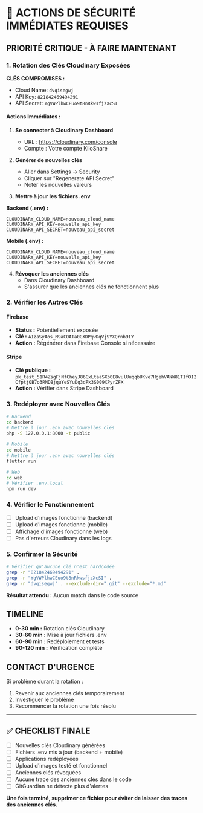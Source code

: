 # 🚨 ACTIONS DE SÉCURITÉ IMMÉDIATES REQUISES

## PRIORITÉ CRITIQUE - À FAIRE MAINTENANT

### 1. Rotation des Clés Cloudinary Exposées

**CLÉS COMPROMISES :**
- Cloud Name: `dvqisegwj`
- API Key: `821842469494291`  
- API Secret: `YgVWPlhwCEuo9t8nRkwsfjzXcSI`

#### Actions Immédiates :

1. **Se connecter à Cloudinary Dashboard**
   - URL : https://cloudinary.com/console
   - Compte : Votre compte KiloShare

2. **Générer de nouvelles clés**
   - Aller dans Settings → Security
   - Cliquer sur "Regenerate API Secret"
   - Noter les nouvelles valeurs

3. **Mettre à jour les fichiers .env**

**Backend (.env) :**
```env
CLOUDINARY_CLOUD_NAME=nouveau_cloud_name
CLOUDINARY_API_KEY=nouvelle_api_key
CLOUDINARY_API_SECRET=nouveau_api_secret
```

**Mobile (.env) :**
```env
CLOUDINARY_CLOUD_NAME=nouveau_cloud_name
CLOUDINARY_API_KEY=nouvelle_api_key
CLOUDINARY_API_SECRET=nouveau_api_secret
```

4. **Révoquer les anciennes clés**
   - Dans Cloudinary Dashboard
   - S'assurer que les anciennes clés ne fonctionnent plus

### 2. Vérifier les Autres Clés

#### Firebase
- **Status :** Potentiellement exposée
- **Clé :** `AIzaSyAos_M9aCOATa0GXDPqwDqVjSYXQrnb9IY`
- **Action :** Régénérer dans Firebase Console si nécessaire

#### Stripe  
- **Clé publique :** `pk_test_51R4ZsgFjNfCheyJ86GxLtaaSXb0E8vulUuqqbUKve7HgehVANW81T1fOI2CfptjQB7o3RNDBjquYeSYuDq3dPk3S009XPyrZFX`
- **Action :** Vérifier dans Stripe Dashboard

### 3. Redéployer avec Nouvelles Clés

```bash
# Backend
cd backend
# Mettre à jour .env avec nouvelles clés
php -S 127.0.0.1:8000 -t public

# Mobile  
cd mobile
# Mettre à jour .env avec nouvelles clés
flutter run

# Web
cd web
# Vérifier .env.local
npm run dev
```

### 4. Vérifier le Fonctionnement

- [ ] Upload d'images fonctionne (backend)
- [ ] Upload d'images fonctionne (mobile)  
- [ ] Affichage d'images fonctionne (web)
- [ ] Pas d'erreurs Cloudinary dans les logs

### 5. Confirmer la Sécurité

```bash
# Vérifier qu'aucune clé n'est hardcodée
grep -r "821842469494291" .
grep -r "YgVWPlhwCEuo9t8nRkwsfjzXcSI" .
grep -r "dvqisegwj" . --exclude-dir=".git" --exclude="*.md"
```

**Résultat attendu :** Aucun match dans le code source

## TIMELINE

- **0-30 min :** Rotation clés Cloudinary
- **30-60 min :** Mise à jour fichiers .env  
- **60-90 min :** Redéploiement et tests
- **90-120 min :** Vérification complète

## CONTACT D'URGENCE

Si problème durant la rotation :
1. Revenir aux anciennes clés temporairement
2. Investiguer le problème  
3. Recommencer la rotation une fois résolu

---

## ✅ CHECKLIST FINALE

- [ ] Nouvelles clés Cloudinary générées
- [ ] Fichiers .env mis à jour (backend + mobile)
- [ ] Applications redéployées  
- [ ] Upload d'images testé et fonctionnel
- [ ] Anciennes clés révoquées
- [ ] Aucune trace des anciennes clés dans le code
- [ ] GitGuardian ne détecte plus d'alertes

**Une fois terminé, supprimer ce fichier pour éviter de laisser des traces des anciennes clés.**